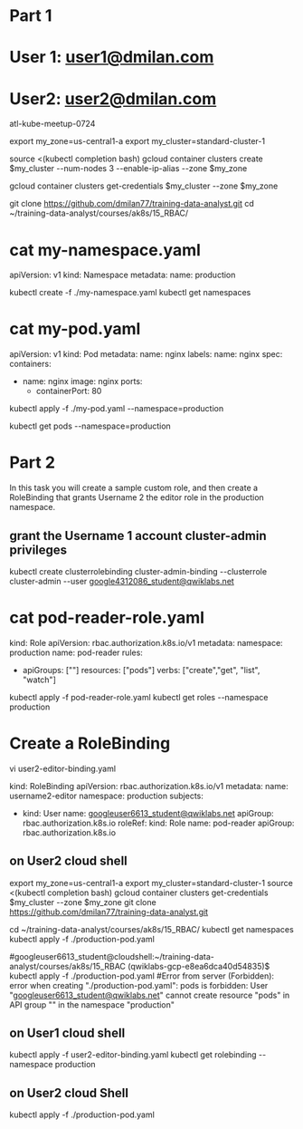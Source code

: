 # Part 1
# User 1: user1@dmilan.com
# User2: user2@dmilan.com
atl-kube-meetup-0724


export my_zone=us-central1-a
export my_cluster=standard-cluster-1

source <(kubectl completion bash)
gcloud container clusters create $my_cluster --num-nodes 3 --enable-ip-alias --zone $my_zone

gcloud container clusters get-credentials $my_cluster --zone $my_zone

git clone https://github.com/dmilan77/training-data-analyst.git
cd ~/training-data-analyst/courses/ak8s/15_RBAC/

# cat my-namespace.yaml
apiVersion: v1
kind: Namespace
metadata:
  name: production

kubectl create -f ./my-namespace.yaml
kubectl get namespaces

# cat my-pod.yaml
apiVersion: v1
kind: Pod
metadata:
  name: nginx
  labels:
    name: nginx
spec:
  containers:
  - name: nginx
    image: nginx
    ports:
    - containerPort: 80

kubectl apply -f ./my-pod.yaml --namespace=production

kubectl get pods --namespace=production


# Part 2

In this task you will create a sample custom role, and then create a RoleBinding that grants Username 2 the editor role in the production namespace.
## grant the Username 1 account cluster-admin privileges

kubectl create clusterrolebinding cluster-admin-binding --clusterrole cluster-admin --user google4312086_student@qwiklabs.net

# cat pod-reader-role.yaml
kind: Role
apiVersion: rbac.authorization.k8s.io/v1
metadata:
  namespace: production
  name: pod-reader
rules:
- apiGroups: [""]
  resources: ["pods"]
  verbs: ["create","get", "list", "watch"]


kubectl apply -f pod-reader-role.yaml
kubectl get roles --namespace production

# Create a RoleBinding

vi user2-editor-binding.yaml

kind: RoleBinding
apiVersion: rbac.authorization.k8s.io/v1
metadata:
  name: username2-editor
  namespace: production
subjects:
- kind: User
  name: googleuser6613_student@qwiklabs.net
  apiGroup: rbac.authorization.k8s.io
roleRef:
  kind: Role
  name: pod-reader
  apiGroup: rbac.authorization.k8s.io



## on User2 cloud shell
export my_zone=us-central1-a
export my_cluster=standard-cluster-1
source <(kubectl completion bash)
gcloud container clusters get-credentials $my_cluster --zone $my_zone
git clone https://github.com/dmilan77/training-data-analyst.git

cd ~/training-data-analyst/courses/ak8s/15_RBAC/
kubectl get namespaces
kubectl apply -f ./production-pod.yaml

#googleuser6613_student@cloudshell:~/training-data-analyst/courses/ak8s/15_RBAC (qwiklabs-gcp-e8ea6dca40d54835)$ kubectl apply -f ./production-pod.yaml
#Error from server (Forbidden): error when creating "./production-pod.yaml": pods is forbidden: User "googleuser6613_student@qwiklabs.net" cannot create resource "pods" in API group "" in the namespace "production"

## on User1 cloud shell
kubectl apply -f user2-editor-binding.yaml
kubectl get rolebinding --namespace production


## on User2 cloud Shell
kubectl apply -f ./production-pod.yaml






